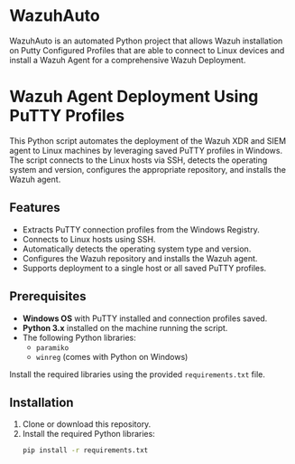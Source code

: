 # WazuhAuto 

WazuhAuto is an automated Python project that allows Wazuh installation on Putty Configured
Profiles that are able to connect to Linux devices and install a Wazuh Agent for a comprehensive Wazuh Deployment.




# Wazuh Agent Deployment Using PuTTY Profiles

This Python script automates the deployment of the Wazuh XDR and SIEM agent to Linux machines by leveraging saved PuTTY profiles in Windows. The script connects to the Linux hosts via SSH, detects the operating system and version, configures the appropriate repository, and installs the Wazuh agent.

## Features

- Extracts PuTTY connection profiles from the Windows Registry.
- Connects to Linux hosts using SSH.
- Automatically detects the operating system type and version.
- Configures the Wazuh repository and installs the Wazuh agent.
- Supports deployment to a single host or all saved PuTTY profiles.

## Prerequisites

- **Windows OS** with PuTTY installed and connection profiles saved.
- **Python 3.x** installed on the machine running the script.
- The following Python libraries:
  - `paramiko`
  - `winreg` (comes with Python on Windows)

Install the required libraries using the provided `requirements.txt` file.

## Installation

1. Clone or download this repository.
2. Install the required Python libraries:
   ```bash
   pip install -r requirements.txt
